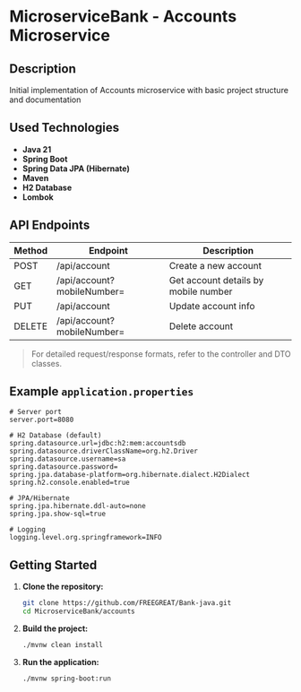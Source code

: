 # MicroserviceBank - Accounts Microservice

## Description
Initial implementation of Accounts microservice with basic project structure and documentation

## Used Technologies
- **Java 21**
- **Spring Boot**
- **Spring Data JPA (Hibernate)**
- **Maven**
- **H2 Database** 
- **Lombok**

## API Endpoints

| Method | Endpoint | Description                          |
|--------|--|--------------------------------------|
| POST   | /api/account | Create a new account                 |
| GET    | /api/account?mobileNumber= | Get account details by mobile number |
| PUT    | /api/account | Update account info                  |
| DELETE | /api/account?mobileNumber=  | Delete account                       |

> For detailed request/response formats, refer to the controller and DTO classes.

## Example `application.properties`

```
# Server port
server.port=8080

# H2 Database (default)
spring.datasource.url=jdbc:h2:mem:accountsdb
spring.datasource.driverClassName=org.h2.Driver
spring.datasource.username=sa
spring.datasource.password=
spring.jpa.database-platform=org.hibernate.dialect.H2Dialect
spring.h2.console.enabled=true

# JPA/Hibernate
spring.jpa.hibernate.ddl-auto=none
spring.jpa.show-sql=true

# Logging
logging.level.org.springframework=INFO
```

## Getting Started

1. **Clone the repository:**
   ```bash
   git clone https://github.com/FREEGREAT/Bank-java.git
   cd MicroserviceBank/accounts
   ```
2. **Build the project:**
   ```bash
   ./mvnw clean install
   ```
3. **Run the application:**
   ```bash
   ./mvnw spring-boot:run
   ```



#